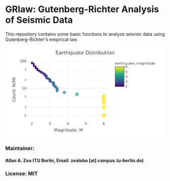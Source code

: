 # GRlaw: Gutenberg-Richter Analysis of Seismic Data
This repository contains some basic functions to analyze seismic data using Gutenberg-Richter's empirical law. 


![alt text](https://github.com/allgebrist/GRlaw/blob/master/data/Screenshot.png)

### Maintainer: 
#### Allan A. Zea (TU Berlin, Email: zealobo [at] campus.tu-berlin.de)

### License: MIT
